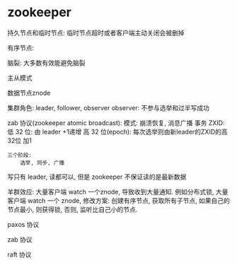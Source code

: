 # zookeeper

持久节点和临时节点:
    临时节点超时或者客户端主动关闭会被删掉

有序节点:

脑裂:
    大多数有效能避免脑裂

主从模式

数据节点znode

集群角色:
    leader, follower, observer
    observer: 不参与选举和过半写成功


zab 协议(zookeeper atomic broadcast):
    模式:
        崩溃恢复, 消息广播
    事务 ZXID:
        低 32 位: 由 leader +1递增
        高 32 位(epoch): 每次选举则由新leader的ZXID的高32位 加1

    三个阶段:
        选举, 同步, 广播


写只有 leader, 读都可以, 但是 zookeeper 不保证读的是最新数据


羊群效应:
    大量客户端 watch 一个znode, 导致收到大量通知. 
    例如分布式锁, 大量客户端 watch 一个 znode, 修改方案: 创建有序节点, 获取所有子节点, 如果自己的节点最小, 则获得锁, 否则, 监听比自己小的节点.


paxos 协议

zab 协议

raft 协议



